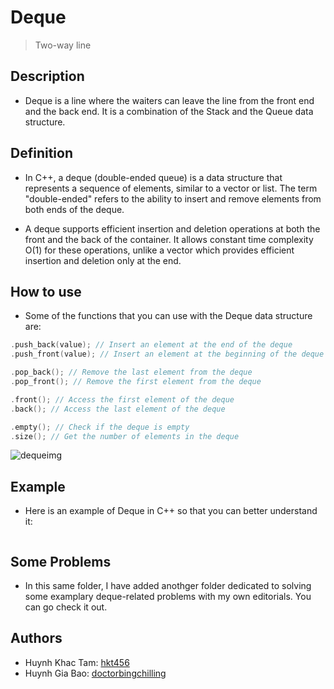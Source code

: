 # Deque
> Two-way line
## Description
- Deque is a line where the waiters can leave the line from the front end and the back end. It is a combination of the Stack and the Queue data structure.
## Definition
- In C++, a deque (double-ended queue) is a data structure that represents a sequence of elements, similar to a vector or list. The term "double-ended" refers to the ability to insert and remove elements from both ends of the deque.

- A deque supports efficient insertion and deletion operations at both the front and the back of the container. It allows constant time complexity O(1) for these operations, unlike a vector which provides efficient insertion and deletion only at the end.


## How to use
- Some of the functions that you can use with the Deque data structure are:
```c++
.push_back(value); // Insert an element at the end of the deque
.push_front(value); // Insert an element at the beginning of the deque

.pop_back(); // Remove the last element from the deque
.pop_front(); // Remove the first element from the deque

.front(); // Access the first element of the deque
.back(); // Access the last element of the deque

.empty(); // Check if the deque is empty
.size(); // Get the number of elements in the deque

```
![dequeimg](../../../assets/dequeimg.png)

## Example
- Here is an example of Deque in C++ so that you can better understand it:
```c++


```
## Some Problems
- In this same folder, I have added anothger folder dedicated to solving some examplary deque-related problems with my own editorials. You can go check it out.
## Authors
- Huynh Khac Tam: [hkt456](https://github.com/hkt456)
- Huynh Gia Bao: [doctorbingchilling](https://github.com/doctorbingchilling)
